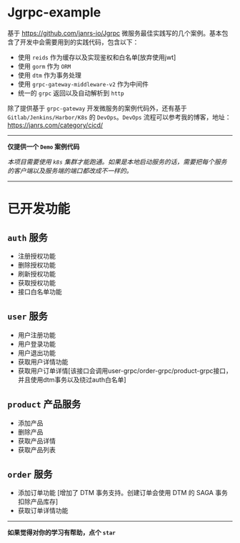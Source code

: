 # Jgrpc-example

基于 https://github.com/janrs-io/Jgrpc 微服务最佳实践写的几个案例。基本包含了开发中会需要用到的实践代码，包含以下：

- 使用 `reids` 作为缓存以及实现鉴权和白名单[放弃使用jwt]
- 使用 `gorm` 作为 `ORM`
- 使用 `dtm` 作为事务处理
- 使用 `grpc-gateway-middleware-v2` 作为中间件
- 统一的 `grpc` 返回以及自动解析到 `http`

除了提供基于 `grpc-gateway` 开发微服务的案例代码外，还有基于 `Gitlab/Jenkins/Harbor/K8s` 的 `DevOps`。`DevOps`
流程可以参考我的博客，地址：https://janrs.com/category/cicd/


---

**仅提供一个 `Demo` 案例代码**

*本项目需要使用 `k8s` 集群才能跑通。如果是本地启动服务的话，需要把每个服务的客户端以及服务端的端口都改成不一样的。*

---

# 已开发功能

## `auth` 服务

- 注册授权功能
- 删除授权功能
- 刷新授权功能
- 获取授权功能
- 接口白名单功能

## `user` 服务

- 用户注册功能
- 用户登录功能
- 用户退出功能
- 获取用户详情功能
- 获取用户订单详情[该接口会调用user-grpc/order-grpc/product-grpc接口，并且使用dtm事务以及绕过auth白名单]

## `product` 产品服务

- 添加产品
- 删除产品
- 获取产品详情
- 获取产品列表

## `order` 服务

- 添加订单功能 [增加了 DTM 事务支持。创建订单会使用 DTM 的 SAGA 事务扣除产品库存]
- 获取订单详情功能

---

**如果觉得对你的学习有帮助，点个 `star`**